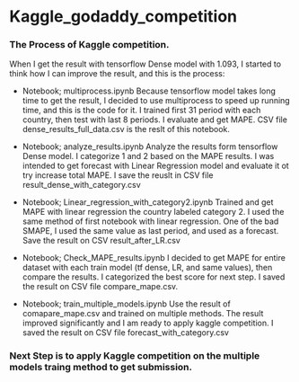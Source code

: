 # Kaggle_godaddy_competition
### The Process of Kaggle competition. 


When I get the result with tensorflow Dense model with 1.093, I started to think how I can improve the result, and this is the process:
* Notebook; multiprocess.ipynb
  Because tensorflow model takes long time to get the result, I decided to use multiprocess to speed up running time, and this is the code for it. 
  I trained first 31 period with each country, then test with last 8 periods. I evaluate and get MAPE. CSV file dense_results_full_data.csv is the reslt of this notebook. 
  
* Notebook; analyze_results.ipynb
  Analyze the results form tensorflow Dense model. I categorize 1 and 2 based on the MAPE results. I was intended to get forecast with Linear Regression model and evaluate
  it ot try increase total MAPE. I save the reuslt in CSV file result_dense_with_category.csv
  
* Notebook; Linear_regression_with_category2.ipynb
  Trained and get MAPE with linear regression the country labeled category 2. I used the same method of first notebook with linear regression. One of the bad SMAPE, I used
  the same value as last period, and used as a forecast. Save the result on CSV result_after_LR.csv
  
* Notebook; Check_MAPE_results.ipynb
  I decided to get MAPE for entire dataset with each train model (tf dense, LR, and same values), then compare the results. I categorized the best score for next step. 
  I saved the result on CSV file compare_mape.csv. 
  
* Notebook; train_multiple_models.ipynb
  Use the result of comapare_mape.csv and trained on multiple methods. The result improved significantly and I am ready to apply kaggle competition. I saved the result on CSV file forecast_with_category.csv 
  
### Next Step is to apply Kaggle competition on the multiple models traing method to get submission.  
